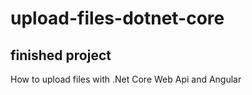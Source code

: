 # upload-files-dotnet-core
## finished project
How to upload files with .Net Core Web Api and Angular
